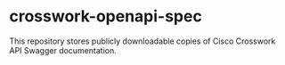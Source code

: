 # crosswork-openapi-spec
This repository stores publicly downloadable copies of Cisco Crosswork API Swagger documentation.
